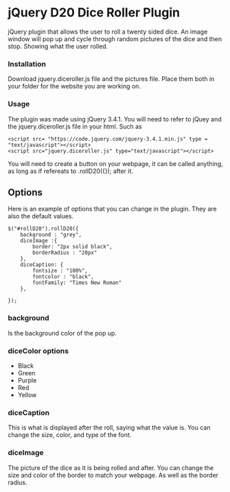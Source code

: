 # jQuery D20 Dice Roller Plugin

jQuery plugin that allows the user to roll a twenty sided dice. An image window will pop up and cycle through random pictures of the dice and then stop. Showing what the user rolled. 

### Installation

Download jquery.diceroller.js file and the pictures file. 
Place them both in your folder for the website you are working on.

### Usage 

The plugin was made using jQuery 3.4.1. You will need to refer to jQuey and the  jquery.diceroller.js file in your html. Such as

```
<script src= "https://code.jquery.com/jquery-3.4.1.min.js" type = "text/javascript"></script>
<script src="jquery.diceroller.js" type="text/javascript"></script>
```

You will need to create a button on your webpage, it can be called anything, as long as if refereats to .rollD20({}); after it. 

## Options

Here is an example of options that you can change in the plugin. They are also the default values.

 
```
$("#rollD20").rollD20({
    background : "grey",
    diceImage :{
        border: "2px solid black",
        borderRadius : "20px"
    },
    diceCaption: {
        fontsize : "100%",
        fontcolor : "black",
        fontFamily: "Times New Roman"
    },
  
});
``` 
### background

Is the background color of the pop up.

### diceColor options 

- Black
- Green
- Purple 
- Red
- Yellow

### diceCaption

This is what is displayed after the roll, saying what the value is. You can change the size, color, and type of the font. 

### diceImage

The picture of the dice as it is being rolled and after. You can change the size and color of the border to match your webpage. As well as the border radius. 
